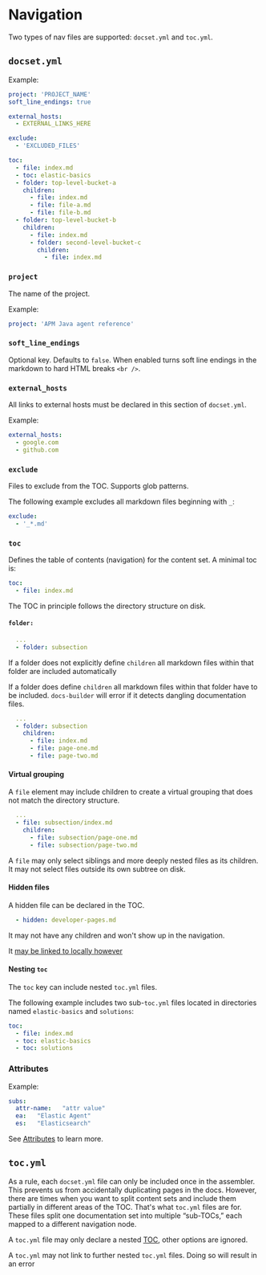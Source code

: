 # Navigation

Two types of nav files are supported: `docset.yml` and `toc.yml`.

## `docset.yml`

Example:

```yaml
project: 'PROJECT_NAME'
soft_line_endings: true

external_hosts:
  - EXTERNAL_LINKS_HERE

exclude:
  - 'EXCLUDED_FILES'

toc:
  - file: index.md
  - toc: elastic-basics
  - folder: top-level-bucket-a
    children:
      - file: index.md
      - file: file-a.md
      - file: file-b.md
  - folder: top-level-bucket-b
    children:
      - file: index.md
      - folder: second-level-bucket-c
        children:
          - file: index.md
```

### `project`

The name of the project.

Example:

```yaml
project: 'APM Java agent reference'
```

### `soft_line_endings`

Optional key. Defaults to `false`. When enabled turns soft line endings in the markdown to hard HTML breaks `<br />`.


### `external_hosts`

All links to external hosts must be declared in this section of `docset.yml`.

Example:

```yaml
external_hosts:
  - google.com
  - github.com
```

### `exclude`

Files to exclude from the TOC. Supports glob patterns.

The following example excludes all markdown files beginning with `_`:

```yaml
exclude:
  - '_*.md'
```

### `toc`

Defines the table of contents (navigation) for the content set. A minimal toc is:

```yaml
toc:
  - file: index.md
```

The TOC in principle follows the directory structure on disk.

#### `folder:`

```yaml
  ...
  - folder: subsection
```

If a folder does not explicitly define `children` all markdown files within that folder are included automatically 

If a folder does define `children` all markdown files within that folder have to be included. `docs-builder` will error if it detects dangling documentation files.

```yaml
  ...
  - folder: subsection
    children:
      - file: index.md
      - file: page-one.md
      - file: page-two.md
```

#### Virtual grouping

A `file` element may include children to create a virtual grouping that 
does not match the directory structure. 

```yaml
  ...
  - file: subsection/index.md
    children:
      - file: subsection/page-one.md
      - file: subsection/page-two.md
```

A `file` may only select siblings and more deeply nested files as its children. It may not select files outside its own subtree on disk.

#### Hidden files

A hidden file can be declared in the TOC. 
```yaml
  - hidden: developer-pages.md
```

It may not have any children and won't show up in the navigation.

It [may be linked to locally however](../../developer-notes.md)

#### Nesting `toc`

The `toc` key can include nested `toc.yml` files.

The following example includes two sub-`toc.yml` files located in directories named `elastic-basics` and `solutions`:

```yml
toc:
  - file: index.md
  - toc: elastic-basics
  - toc: solutions
```

### Attributes

Example:

```yml
subs:
  attr-name:   "attr value"
  ea:   "Elastic Agent"
  es:   "Elasticsearch"
```

See [Attributes](./attributes.md) to learn more.

## `toc.yml`

As a rule, each `docset.yml` file can only be included once in the assembler. This prevents us from accidentally duplicating pages in the docs. However, there are times when you want to split content sets and include them partially in different areas of the TOC. That's what `toc.yml` files are for. These files split one documentation set into multiple “sub-TOCs,” each mapped to a different navigation node.

A `toc.yml` file may only declare a nested [TOC](#toc), other options are ignored. 

A `toc.yml` may not link to further nested `toc.yml` files. Doing so will result in an error
